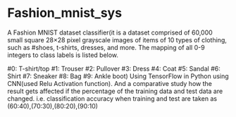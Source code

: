 # Fashion_mnist_sys
A Fashion MNIST dataset classifier(it is a dataset comprised of 60,000 small square 28×28 pixel grayscale images of items of 10 types of clothing, such as
#shoes, t-shirts, dresses, and more. The mapping of all 0-9 integers to class labels is listed below.

#0: T-shirt/top
#1: Trouser
#2: Pullover
#3: Dress
#4: Coat
#5: Sandal
#6: Shirt
#7: Sneaker
#8: Bag
#9: Ankle boot)
Using TensorFlow in Python using CNN(used Relu Activation function). And a comparative study how the result gets affected if the percentage of the training data and test data are changed. i.e. classification accuracy when training and test are taken as (60:40),(70:30),(80:20),(90:10)
